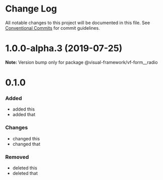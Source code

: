 # Change Log

All notable changes to this project will be documented in this file.
See [Conventional Commits](https://conventionalcommits.org) for commit guidelines.

# 1.0.0-alpha.3 (2019-07-25)

**Note:** Version bump only for package @visual-framework/vf-form__radio













































































































































# 0.1.0

### Added
- added this
- added that

### Changes

- changed this
- changed that

### Removed

- deleted this
- deleted that
